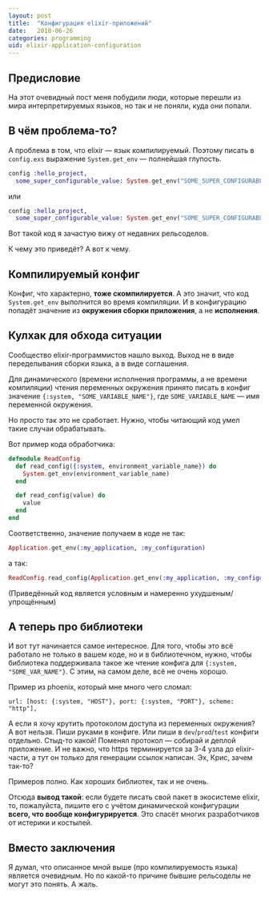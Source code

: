 ```yaml
---
layout: post
title:  "Конфигурация elixir-приложений"
date:   2018-06-26
categories: programming
uid: elixir-application-configuration
---
```


## Предисловие
На этот очевидный пост меня побудили люди, которые перешли из мира интерпретируемых языков, но так и не поняли, куда они попали.

## В чём проблема-то?
А проблема в том, что elixir — язык компилируемый. Поэтому писать в `config.exs` выражение `System.get_env` — полнейшая глупость.

```elixir
config :hello_project,
  some_super_configurable_value: System.get_env("SOME_SUPER_CONFIGURABLE_VALUE")
```
или
```elixir
config :hello_project,
  some_super_configurable_value: System.get_env("SOME_SUPER_CONFIGURABLE_VALUE") || "some default value"
```
Вот такой код я зачастую вижу от недавних рельсоделов.

К чему это приведёт? А вот к чему.

## Компилируемый конфиг
Конфиг, что характерно, **тоже скомпилируется**. А это значит, что код `System.get_env` выполнится во время компиляции. И в конфигурацию попадёт значение из **окружения сборки приложения**, а не **исполнения**.

## Кулхак для обхода ситуации
Сообщество elixir-программистов нашло выход. Выход не в виде переделывания сборки языка, а в виде соглашения.

Для динамического (времени исполнения программы, а не времени компиляции) чтения переменных окружения принято писать в конфиг значение `{:system, "SOME_VARIABLE_NAME"}`, где `SOME_VARIABLE_NAME` — имя переменной окружения.

Но просто так это не сработает. Нужно, чтобы читающий код умел такие случаи обрабатывать.

Вот пример кода обработчика:
```elixir
defmodule ReadConfig
  def read_config({:system, environment_variable_name}) do
    System.get_env(environment_variable_name)
  end

  def read_config(value) do
    value
  end
end
```
Соответственно, значение получаем в коде не так:
```elixir
Application.get_env(:my_application, :my_configuration)
```
а так:
```elixir
ReadConfig.read_config(Application.get_env(:my_application, :my_configuration))
```
(Приведённый код является условным и намеренно ухудшеным/упрощённым)

## А теперь про библиотеки
И вот тут начинается самое интересное. Для того, чтобы это всё работало не только в вашем коде, но и в библиотечном, нужно, чтобы библиотека поддерживала такое же чтение конфига для `{:system, "SOME_VAR_NAME"}`. С этим, на самом деле, всё не очень хорошо.

Пример из phoenix, который мне много чего сломал:
```
url: [host: {:system, "HOST"}, port: {:system, "PORT"}, scheme: "http"],
```

А если я хочу крутить протоколом доступа из переменных окружения? А вот нельзя. Пиши руками в конфиге. Или пиши в `dev`/`prod`/`test` конфиги отдельно. Стыд-то какой! Поменял протокол — собирай и деплой приложение. И не важно, что https терминируется за 3-4 узла до elixir-части, а тут он только для генерации ссылок написан. Эх, Крис, зачем так-то?

Примеров полно. Как хороших библиотек, так и не очень.

Отсюда **вывод такой**: если будете писать свой пакет в экосистеме elixir, то, пожалуйста, пишите его с учётом динамической конфигурации **всего, что вообще конфигурируется**. Это спасёт многих разработчиков от истерики и костылей.

## Вместо заключения
Я думал, что описанное мной выше (про компилируемость языка) является очевидным. Но по какой-то причине бывшие рельсоделы не могут это понять. А жаль.
